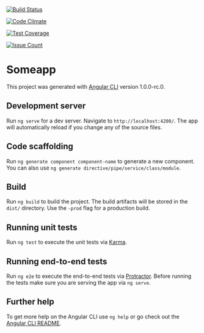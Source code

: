 [![Build Status](https://travis-ci.org/MaksymSemenykhin/angular2testapp.svg?branch=master)](https://travis-ci.org/MaksymSemenykhin/angular2testapp)

[![Code Climate](https://codeclimate.com/github/MaksymSemenykhin/angular2testapp/badges/gpa.svg)](https://codeclimate.com/github/MaksymSemenykhin/angular2testapp)

[![Test Coverage](https://codeclimate.com/github/MaksymSemenykhin/angular2testapp/badges/coverage.svg)](https://codeclimate.com/github/MaksymSemenykhin/angular2testapp/coverage)

[![Issue Count](https://codeclimate.com/github/MaksymSemenykhin/angular2testapp/badges/issue_count.svg)](https://codeclimate.com/github/MaksymSemenykhin/angular2testapp)

# Someapp

This project was generated with [Angular CLI](https://github.com/angular/angular-cli) version 1.0.0-rc.0.

## Development server
Run `ng serve` for a dev server. Navigate to `http://localhost:4200/`. The app will automatically reload if you change any of the source files.

## Code scaffolding

Run `ng generate component component-name` to generate a new component. You can also use `ng generate directive/pipe/service/class/module`.

## Build

Run `ng build` to build the project. The build artifacts will be stored in the `dist/` directory. Use the `-prod` flag for a production build.

## Running unit tests

Run `ng test` to execute the unit tests via [Karma](https://karma-runner.github.io).

## Running end-to-end tests

Run `ng e2e` to execute the end-to-end tests via [Protractor](http://www.protractortest.org/).
Before running the tests make sure you are serving the app via `ng serve`.

## Further help

To get more help on the Angular CLI use `ng help` or go check out the [Angular CLI README](https://github.com/angular/angular-cli/blob/master/README.md).
